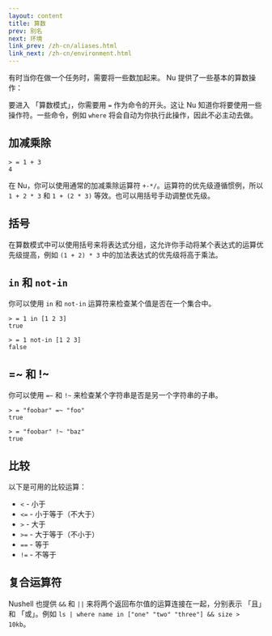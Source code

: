 ```yaml
---
layout: content
title: 算数
prev: 别名
next: 环境
link_prev: /zh-cn/aliases.html
link_next: /zh-cn/environment.html
---
```


有时当你在做一个任务时，需要将一些数加起来。 Nu 提供了一些基本的算数操作：

要进入 「算数模式」，你需要用 `=` 作为命令的开头。这让 Nu 知道你将要使用一些操作符。一些命令，例如 `where` 将会自动为你执行此操作，因此不必主动去做。

## 加减乘除

```
> = 1 + 3
4
```

在 Nu，你可以使用通常的加减乘除运算符 `+-*/`。运算符的优先级遵循惯例，所以 `1 + 2 * 3` 和 `1 + (2 * 3)` 等效。也可以用括号手动调整优先级。

## 括号

在算数模式中可以使用括号来将表达式分组，这允许你手动将某个表达式的运算优先级提高，例如 `(1 + 2) * 3` 中的加法表达式的优先级将高于乘法。

## `in` 和 `not-in`

你可以使用 `in` 和 `not-in` 运算符来检查某个值是否在一个集合中。

```
> = 1 in [1 2 3]
true
```

```
> = 1 not-in [1 2 3]
false
```

## =~ 和 !~

你可以使用 `=~` 和 `!~` 来检查某个字符串是否是另一个字符串的子串。

```
> = "foobar" =~ "foo"
true
```

```
> = "foobar" !~ "baz"
true
```

## 比较

以下是可用的比较运算：

* `<` - 小于
* `<=` - 小于等于（不大于）
* `>` - 大于
* `>=` - 大于等于（不小于）
* `==` - 等于
* `!=` - 不等于

## 复合运算符

Nushell 也提供 `&&` 和 `||` 来将两个返回布尔值的运算连接在一起，分别表示 「且」和 「或」。例如 `ls | where name in ["one" "two" "three"] && size > 10kb`。
